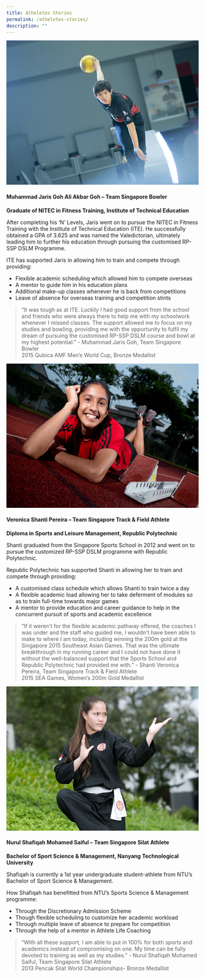 ```yaml
---
title: Atheletes Stories
permalink: /atheletes-stories/
description: ""
---
```

![Muhammad Jaris Goh Ali Akbar Goh](/images/What%20We%20Do/Singapore%20Sports%20Institute/Athlete%20Life/SpexEducation/Athletes%20Stories/MuhammadJarisGohfeb14AlvinTohHIRES24678.png)
#### **Muhammad Jaris Goh Ali Akbar Goh – Team Singapore Bowler**

**Graduate of NITEC in Fitness Training, Institute of Technical Education**

After completing his ‘N’ Levels, Jaris went on to pursue the NITEC in Fitness Training with the Institute of Technical Education (ITE). He successfully obtained a GPA of 3.625 and was named the Valedictorian, ultimately leading him to further his education through pursuing the customised RP-SSP DSLM Programme.  
  
ITE has supported Jaris in allowing him to train and compete through providing:  

*   Flexible academic scheduling which allowed him to compete overseas
*   A mentor to guide him in his education plans
*   Additional make-up classes whenever he is back from competitions
*   Leave of absence for overseas training and competition stints

> “It was tough as at ITE. Luckily I had good support from the school and friends who were always there to help me with my schoolwork whenever I missed classes. The support allowed me to focus on my studies and bowling, providing me with the opportunity to fulfil my dream of pursuing the customised RP-SSP DSLM course and bowl at my highest potential.” - Muhammad Jaris Goh, Team Singapore Bowler  
2015 Qubica AMF Men’s World Cup, Bronze Medallist

![VeronicaShantiPereira](/images/What%20We%20Do/Singapore%20Sports%20Institute/Athlete%20Life/SpexEducation/Athletes%20Stories/VeronicaShantiPereira.png)

#### **Veronica Shanti Pereira – Team Singapore Track & Field Athlete**

**Diploma in Sports and Leisure Management, Republic Polytechnic**

Shanti graduated from the Singapore Sports School in 2012 and went on to pursue the customized RP-SSP DSLM programme with Republic Polytechnic.

Republic Polytechnic has supported Shanti in allowing her to train and compete through providing:

*   A customised class schedule which allows Shanti to train twice a day 
*   A flexible academic load allowing her to take deferment of modules so as to train full-time towards major games
*   A mentor to provide education and career guidance to help in the concurrent pursuit of sports and academic excellence

> “If it weren't for the flexible academic pathway offered, the coaches I was under and the staff who guided me, I wouldn't have been able to make to where I am today, including winning the 200m gold at the Singapore 2015 Southeast Asian Games. That was the ultimate breakthrough in my running career and I could not have done it without the well-balanced support that the Sports School and Republic Polytechnic had provided me with.” -  Shanti Veronica Pereira, Team Singapore Track & Field Athlete  
2015 SEA Games, Women’s 200m Gold Medallist

![NurulShafiqahMOHAMEDSAIFUL](/images/What%20We%20Do/Singapore%20Sports%20Institute/Athlete%20Life/SpexEducation/Athletes%20Stories/NurulShafiqahMOHAMEDSAIFUL27Sep13ByVincentNghaiHiRes003.png)

#### **Nurul Shafiqah Mohamed Saiful – Team Singapore Silat Athlete**

**Bachelor of Sport Science & Management, Nanyang Technological University**

Shafiqah is currently a 1st year undergraduate student-athlete from NTU’s Bachelor of Sport Science & Management.  
  
How Shafiqah has benefitted from NTU’s Sports Science & Management programme:  

*   Through the Discretionary Admission Scheme
*   Though flexible scheduling to customize her academic workload
*   Through multiple leave of absence to prepare for competition
*   Through the help of a mentor in Athlete Life Coaching

>“With all these support, I am able to put in 100% for both sports and academics instead of compromising on one. My time can be fully devoted to training as well as my studies.” - Nurul Shafiqah Mohamed Saiful, Team Singapore Silat Athlete  
2013 Pencak Silat World Championships- Bronze Medallist